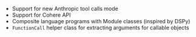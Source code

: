  - Support for new Anthropic tool calls mode 
 - Support for Cohere API
 - Composite language programs with Module classes (inspired by DSPy)
 - `FunctionCall` helper class for extracting arguments for callable objects
